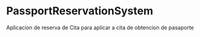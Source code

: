 # PassportReservationSystem
Aplicacion de reserva de Cita para aplicar a cita de obtencion de pasaporte
